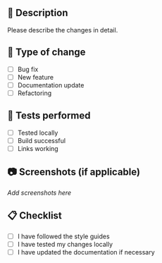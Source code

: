 ## 📝 Description
Please describe the changes in detail.

## 🔄 Type of change
- [ ] Bug fix
- [ ] New feature
- [ ] Documentation update
- [ ] Refactoring

## 🧪 Tests performed
- [ ] Tested locally
- [ ] Build successful
- [ ] Links working

## 📷 Screenshots (if applicable)
_Add screenshots here_

## 📋 Checklist
- [ ] I have followed the style guides
- [ ] I have tested my changes locally
- [ ] I have updated the documentation if necessary
